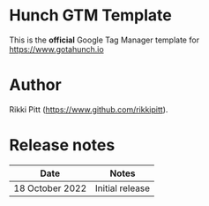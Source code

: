 # Hunch GTM Template
This is the **official** Google Tag Manager template for https://www.gotahunch.io

# Author
Rikki Pitt (https://www.github.com/rikkipitt).

# Release notes
| Date | Notes |
|------|-------|
| 18 October 2022  | Initial release |